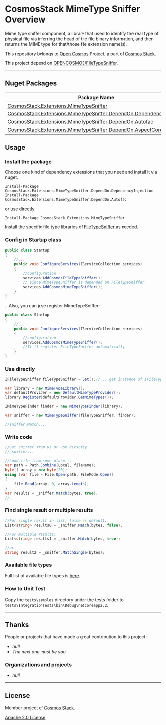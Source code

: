 # CosmosStack MimeType Sniffer Overview

Mime type sniffer component, a library that used to identify the real type of physical file via inferring the head of the file binary information, and then returns the MIME type for that/those file extension name(s). 

This repository belongs to [Open Cosmos](https://github.com/cosmos-open) Project, a part of [Cosmos Stack](https://github.com/cosmos-stack/).

This project depend on [OPENCOSMOS/FileTypeSniffer](https://github.com/cosmos-open/cosmos-filetype-sniffer).

---

## Nuget Packages

| Package Name                                                                                                                                                                           | Version                                                                                                           | Downloads                                                                                                          |
| -------------------------------------------------------------------------------------------------------------------------------------------------------------------------------------- | ----------------------------------------------------------------------------------------------------------------- | ------------------------------------------------------------------------------------------------------------------ |
| [CosmosStack.Extensions.MimeTypeSniffer](https://www.nuget.org/packages/CosmosStack.Extensions.MimeTypeSniffer/)                                                               | ![](https://img.shields.io/nuget/v/CosmosStack.Extensions.MimeTypeSniffer.svg)                                | ![](https://img.shields.io/nuget/dt/CosmosStack.Extensions.MimeTypeSniffer.svg)                                |
| [CosmosStack.Extensions.MimeTypeSniffer.DependOn.DependencyInjection](https://www.nuget.org/packages/CosmosStack.Extensions.MimeTypeSniffer.DependOn.DependencyInjection/) | ![](https://img.shields.io/nuget/v/CosmosStack.Extensions.MimeTypeSniffer.DependOn.DependencyInjection.svg) | ![](https://img.shields.io/nuget/dt/CosmosStack.Extensions.MimeTypeSniffer.DependOn.DependencyInjection.svg) |
| [CosmosStack.Extensions.MimeTypeSniffer.DependOn.Autofac](https://www.nuget.org/packages/CosmosStack.Extensions.MimeTypeSniffer.DependOn.Autofac/)                         | ![](https://img.shields.io/nuget/v/CosmosStack.Extensions.MimeTypeSniffer.DependOn.Autofac.svg)             | ![](https://img.shields.io/nuget/dt/CosmosStack.Extensions.MimeTypeSniffer.DependOn.Autofac.svg)             |
| [CosmosStack.Extensions.MimeTypeSniffer.DependOn.AspectCoreInjector](https://www.nuget.org/packages/CosmosStack.Extensions.MimeTypeSniffer.DependOn.AspectCoreInjector/)   | ![](https://img.shields.io/nuget/v/CosmosStack.Extensions.MimeTypeSniffer.DependOn.AspectCoreInjector.svg)  | ![](https://img.shields.io/nuget/dt/CosmosStack.Extensions.MimeTypeSniffer.DependOn.AspectCoreInjector.svg)  |

## Usage

### Install the package

Choose one kind of dependency extensions that you need and install it via nuget.

```
Install-Package CosmosStack.Extensions.MimeTypeSniffer.DependOn.DependencyInjection
Install-Package CosmosStack.Extensions.MimeTypeSniffer.DependOn.Autofac
```

or use directly

```
Install-Package CosmosStack.Extensions.MimeTypeSniffer
```

Install the specific file type libraries of [FileTypeSniffer](https://github.com/cosmos-open/cosmos-filetype-sniffer#nuget-packages) as needed.

### Config in Startup class

```c#
public class Startup
{
    //...
    public void ConfigureServices(IServiceCollection services)
    {
        //configuration
        services.AddCosmosFileTypeSniffer();
        // since MimeTypeSniffer is depended on FileTypeSniffer
        services.AddCosmosMimeTypeSniffer();
    }
}
```

...Also, you can juse register MimeTypeSniffer:

```c#
public class Startup
{
    //...
    public void ConfigureServices(IServiceCollection services)
    {
        //configuration
        services.AddCosmosMimeTypeSniffer();
        //It'll register FileTypeSniffer automatically
    }
}
```

### Use directly

```c#
IFileTypeSniffer fileTypeSniffer = Get();//... get instance of IFileTypeSniffer 

var library = new MimeTypeLibrary();
var defaultProvider = new DefaultMimeTypeProvider();
library.Register(defaultProvider.GetMimeTypes());

IMimeTypeFinder finder = new MimeTypeFinder(library);

var sniffer = new MimeTypeSniffer(fileTypeSniffer, finder);

//sniffer.Match...
```

### Write code

```c#
//Get sniffer from DI or use dirsctly
//_sniffer...

//Load file from some place...
var path = Path.Combine(Local, fileName);
byte[] array = new byte[20];
using (var file = File.Open(path, FileMode.Open))
{
    file.Read(array, 0, array.Length);
}
var results = _sniffer.Match(bytes, true);
//..
```

### Find single result or multiple results

```c#
//For single result in list, false as default:
List<string> results0 = _sniffer.Match(bytes, false);

//For multiple results:
List<string> results1 = _sniffer.Match(bytes, true);

//or
string result2 = _sniffer.MatchSingle(bytes);
```

### Available file types

Full list of available file types is [here](https://github.com/cosmos-open/cosmos-filetype-sniffer#available-file-types).


### How to Unit Test

Copy the `tests\samples` directory under the tests folder to `tests\IntegrationTests\bin\Debug\netcoreapp2.2`.

---

## Thanks

People or projects that have made a great contribution to this project:

- _null_
- _The next one must be you_

### Organizations and projects

- _null_

---

## License

Member project of [Cosmos Stack](https://github.com/cosmos-stack).

[Apache 2.0 License](/LICENSE)
